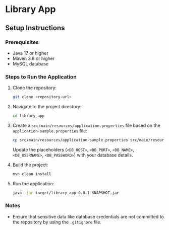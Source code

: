 # Library App

## Setup Instructions

### Prerequisites
- Java 17 or higher
- Maven 3.8 or higher
- MySQL database

### Steps to Run the Application
1. Clone the repository:
   ```bash
   git clone <repository-url>
   ```
2. Navigate to the project directory:
   ```bash
   cd library_app
   ```
3. Create a `src/main/resources/application.properties` file based on the `application-sample.properties` file:
   ```bash
   cp src/main/resources/application-sample.properties src/main/resources/application.properties
   ```
   Update the placeholders (`<DB_HOST>`, `<DB_PORT>`, `<DB_NAME>`, `<DB_USERNAME>`, `<DB_PASSWORD>`) with your database details.

4. Build the project:
   ```bash
   mvn clean install
   ```
5. Run the application:
   ```bash
   java -jar target/library_app-0.0.1-SNAPSHOT.jar
   ```

### Notes
- Ensure that sensitive data like database credentials are not committed to the repository by using the `.gitignore` file.